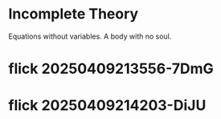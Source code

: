 # Incomplete Theory

Equations without variables. A body with no soul.
# flick 20250409213556-7DmG
# flick 20250409214203-DiJU
